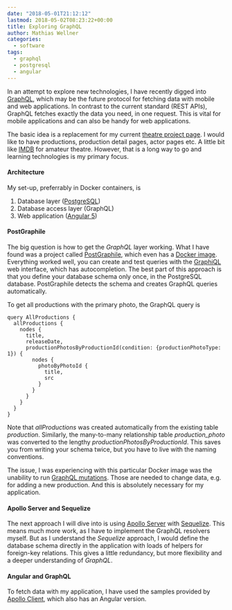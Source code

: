 ```yaml
---
date: "2018-05-01T21:12:12"
lastmod: 2018-05-02T08:23:22+00:00
title: Exploring GraphQL
author: Mathias Wellner
categories:
  - software
tags:
  - graphql
  - postgresql
  - angular
---
```

In an attempt to explore new technologies, I have recently digged into [GraphQL](http://graphql.org/), which may be the future protocol for fetching data with mobile and web applications. In contrast to the current standard (REST APIs), GraphQL fetches exactly the data you need, in one request. This is vital for mobile applications and can also be handy for web applications. 

<!--more-->

The basic idea is a replacement for my current [theatre project page](https://mwellner.de/theater/). I would like to have productions, production detail pages, actor pages etc. A little bit like [IMDB](https://www.imdb.com/) for amateur theatre. However, that is a long way to go and learning technologies is my primary focus. 

#### Architecture

My set-up, preferrably in Docker containers, is

1. Database layer ([PostgreSQL](https://www.postgresql.org/))
2. Database access layer (GraphQL)
3. Web application ([Angular 5](https://angular.io/))

#### PostGraphile

The big question is how to get the <em>GraphQL</em> layer working. What I have found was a project called [PostGraphile](https://www.graphile.org/postgraphile/), which even has a [Docker image](https://hub.docker.com/r/tyvdh/postgraphile/). Everything worked well, you can create and test queries with the [GraphiQL](https://github.com/graphql/graphiql) web interface, which has autocompletion. The best part of this approach is that you define your database schema only once, in the PostgreSQL database. PostGraphile detects the schema and creates GraphQL queries automatically. 

To get all productions with the primary photo, the GraphQL query is
<pre><code>query AllProductions {
  allProductions {
    nodes {
      title,
      releaseDate,
      productionPhotosByProductionId(condition: {productionPhotoType: 1}) {
        nodes {
          photoByPhotoId {
            title,
            src
          }
        }
      }
    }
  }
}</code></pre>

Note that <em>allProductions</em> was created automatically from the existing table <em>production</em>. Similarly, the many-to-many relationship table <em>production_photo</em> was converted to the lengthy <em>productionPhotosByProductionId</em>. This saves you from writing your schema twice, but you have to live with the naming conventions. 

The issue, I was experiencing with this particular Docker image was the unability to run [GraphQL mutations](http://graphql.org/learn/queries/). Those are needed to change data, e.g. for adding a new production. And this is absolutely necessary for my application. 

#### Apollo Server and Sequelize

The next approach I will dive into is using [Apollo Server](https://github.com/apollographql/apollo-server) with [Sequelize](http://docs.sequelizejs.com/). This means much more work, as I have to implement the GraphQL resolvers myself. But as I understand the <em>Sequelize</em> approach, I would define the database schema directly in the application with loads of helpers for foreign-key relations. This gives a little redundancy, but more flexibility and a deeper understanding of <em>GraphQL</em>. 

#### Angular and GraphQL

To fetch data with my application, I have used the samples provided by [Apollo Client](https://github.com/apollographql/apollo-client), which also has an Angular version. 